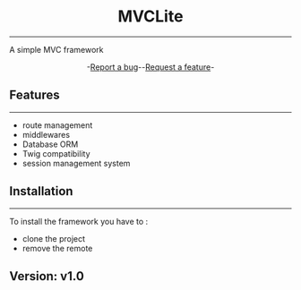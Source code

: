 <div align="center">

# MVCLite

---
</div>

A simple MVC framework

<div align="center">
-<a href="https://github.com/belicfr/MVCLite/issues/new/choose">Report a bug</a>--<a href="https://github.com/belicfr/MVCLite/issues/new/choose">Request a feature</a>-
</div>

## Features

---
- route management
- middlewares
- Database ORM
- Twig compatibility 
- session management system
## Installation

---
To install the framework you have to : 
- clone the project
- remove the remote

## Version: v1.0
